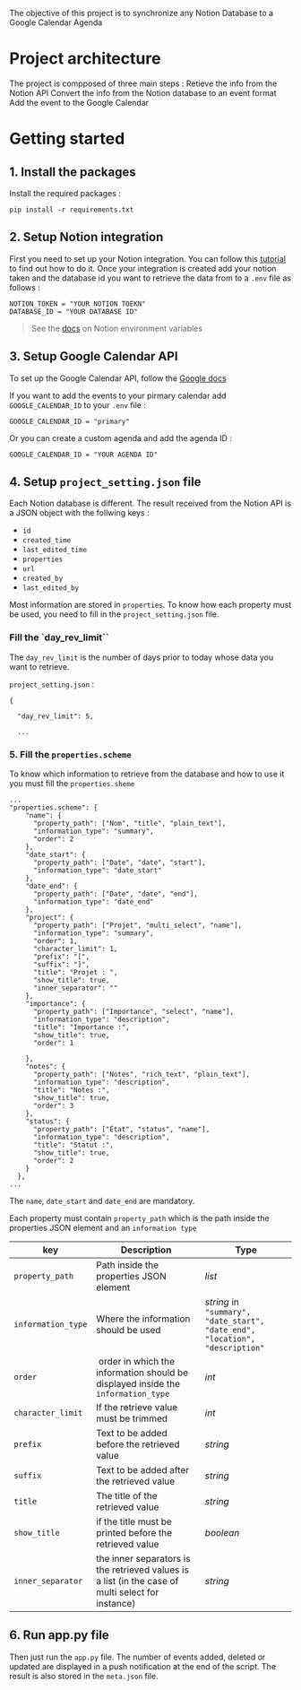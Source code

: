 The objective of this project is to synchronize any Notion Database to a Google Calendar Agenda

# Project architecture

The project is compposed of three main steps :
Retieve the info from the Notion API
Convert the info from the Notion database to an event format
Add the event to the Google Calendar

# Getting started

## 1. Install the packages

Install the required packages :

```
pip install -r requirements.txt
```

## 2. Setup Notion integration

First you need to set up your Notion integration. You can follow this [tutorial](https://developers.notion.com/docs/create-a-notion-integration) to find out how to do it.
Once your integration is created add your notion taken and the database id you want to retrieve the data from to a `.env` file as follows :

```
NOTION_TOKEN = "YOUR NOTION TOEKN"
DATABASE_ID = "YOUR DATABASE ID"
```

> See the [docs](https://developers.notion.com/docs/create-a-notion-integration#environment-variables) on Notion environment variables

## 3. Setup Google Calendar API

To set up the Google Calendar API, follow the [Google docs](https://developers.google.com/calendar/api/quickstart/python?hl=en)

If you want to add the events to your pirmary calendar add `GOOGLE_CALENDAR_ID` to your `.env` file :

```
GOOGLE_CALENDAR_ID = "primary"
```

Or you can create a custom agenda and add the agenda ID :

```
GOOGLE_CALENDAR_ID = "YOUR AGENDA ID"
```

## 4. Setup `project_setting.json` file

Each Notion database is different. The result received from the Notion API is a JSON object with the follwing keys :

- `id`
- `created_time`
- `last_edited_time`
- `properties`
- `url`
- `created_by`
- `last_edited_by`

Most information are stored in `properties`. To know how each property must be used, you need to fill in the `project_setting.json` file.

### Fill the `day_rev_limit``

The `day_rev_limit` is the number of days prior to today whose data you want to retrieve.

`project_setting.json` :

```
{

  "day_rev_limit": 5,

  ...

```

### 5. Fill the `properties.scheme`

To know which information to retrieve from the database and how to use it you must fill the `properties.sheme`

```
...
"properties.scheme": {
    "name": {
      "property_path": ["Nom", "title", "plain_text"],
      "information_type": "summary",
      "order": 2
    },
    "date_start": {
      "property_path": ["Date", "date", "start"],
      "information_type": "date_start"
    },
    "date_end": {
      "property_path": ["Date", "date", "end"],
      "information_type": "date_end"
    },
    "project": {
      "property_path": ["Projet", "multi_select", "name"],
      "information_type": "summary",
      "order": 1,
      "character_limit": 1,
      "prefix": "[",
      "suffix": "]",
      "title": "Projet : ",
      "show_title": true,
      "inner_separator": ""
    },
    "importance": {
      "property_path": ["Importance", "select", "name"],
      "information_type": "description",
      "title": "Importance :",
      "show_title": true,
      "order": 1

    },
    "notes": {
      "property_path": ["Notes", "rich_text", "plain_text"],
      "information_type": "description",
      "title": "Notes :",
      "show_title": true,
      "order": 3
    },
    "status": {
      "property_path": ["État", "status", "name"],
      "information_type": "description",
      "title": "Statut :",
      "show_title": true,
      "order": 2
    }
  },
...
```

The `name`, `date_start` and `date_end` are mandatory.

Each property must contain `property_path` which is the path inside the properties JSON element and an `information type`

| key                | Description                                                                                       | Type                                                                         |
| ------------------ | ------------------------------------------------------------------------------------------------- | ---------------------------------------------------------------------------- |
| `property_path`    | Path inside the properties JSON element                                                           | _list_                                                                       |
| `information_type` | Where the information should be used                                                              | _string_ in `"summary", "date_start", "date_end", "location", "description"` |
| `order`            |  order in which the information should be displayed inside the `information_type`                 | _int_                                                                        |
| `character_limit`  | If the retrieve value must be trimmed                                                             | _int_                                                                        |
| `prefix`           | Text to be added before the retrieved value                                                       | _string_                                                                     |
| `suffix`           | Text to be added after the retrieved value                                                        | _string_                                                                     |
| `title`            | The title of the retrieved value                                                                  | _string_                                                                     |
| `show_title`       | if the title must be printed before the retrieved value                                           | _boolean_                                                                    |
| `inner_separator`  | the inner separators is the retrieved values is a list (in the case of multi select for instance) | _string_                                                                     |

## 6. Run app.py file

Then just run the `app.py` file. The number of events added, deleted or updated are displayed in a push notification at the end of the script. The result is also stored in the `meta.json` file.
